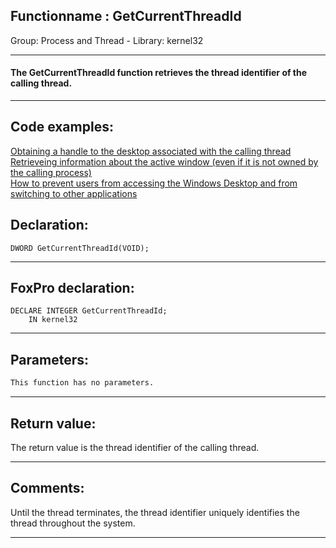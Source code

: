 <link rel="stylesheet" type="text/css" href="../../css/win32api.css">  
<link rel="stylesheet" href="https://cdnjs.cloudflare.com/ajax/libs/font-awesome/4.7.0/css/font-awesome.min.css">

## Functionname : GetCurrentThreadId
Group: Process and Thread - Library: kernel32    
***  


#### The GetCurrentThreadId function retrieves the thread identifier of the calling thread.
***  


## Code examples:
[Obtaining a handle to the desktop associated with the calling thread](../../samples/sample_239.md)  
[Retrieveing information about the active window (even if it is not owned by the calling process)](../../samples/sample_371.md)  
[How to prevent users from accessing the Windows Desktop and from switching to other applications](../../samples/sample_492.md)  

## Declaration:
```foxpro  
DWORD GetCurrentThreadId(VOID);  
```  
***  


## FoxPro declaration:
```foxpro  
DECLARE INTEGER GetCurrentThreadId;
	IN kernel32  
```  
***  


## Parameters:
```txt  
This function has no parameters.  
```  
***  


## Return value:
The return value is the thread identifier of the calling thread.  
***  


## Comments:
Until the thread terminates, the thread identifier uniquely identifies the thread throughout the system.  
  
***  

